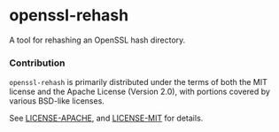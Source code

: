 # openssl-rehash

A tool for rehashing an OpenSSL hash directory.

### Contribution

`openssl-rehash` is primarily distributed under the terms of both the MIT
license and the Apache License (Version 2.0), with portions covered by various
BSD-like licenses.

See [LICENSE-APACHE](./LICENSE-APACHE), and [LICENSE-MIT](LICENSE-MIT) for details.
